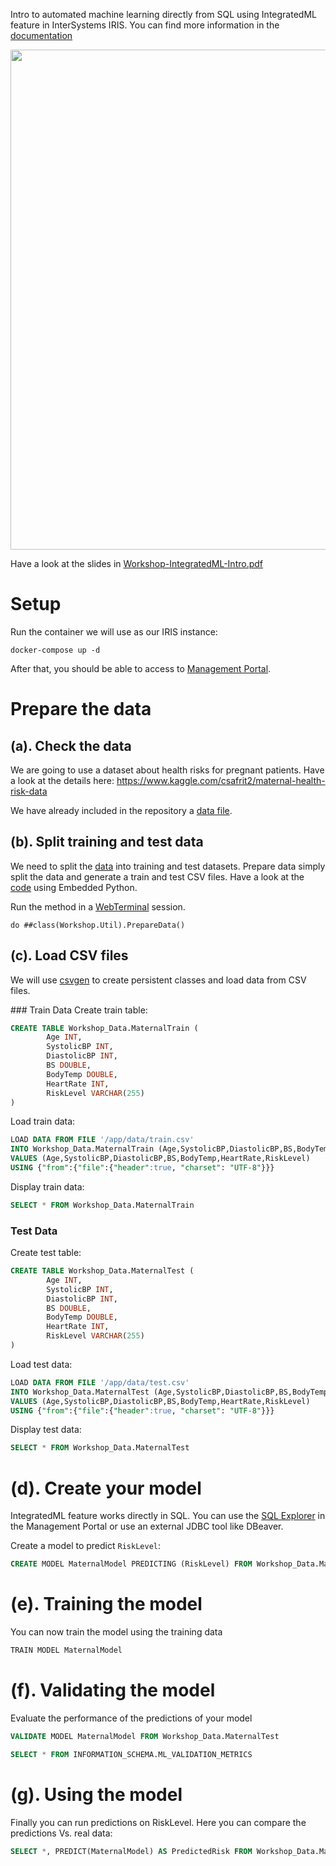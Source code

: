 Intro to automated machine learning directly from SQL using IntegratedML feature in InterSystems IRIS. You can find more information in the [documentation](https://docs.intersystems.com/irisforhealthlatest/csp/docbook/DocBook.UI.Page.cls?KEY=GIML_Intro)

<img src="img/demo-integratedml.gif" width="800px"/>

Have a look at the slides in [Workshop-IntegratedML-Intro.pdf](Workshop-IntegratedML-Intro.pdf)

# Setup
Run the container we will use as our IRIS instance:
```
docker-compose up -d
```

After that, you should be able to access to [Management Portal](http://localhost:52773/csp/sys/UtilHome.csp).

# Prepare the data

## (a). Check the data
We are going to use a dataset about health risks for pregnant patients. Have a look at the details here:
https://www.kaggle.com/csafrit2/maternal-health-risk-data

We have already included in the repository a [data file](data/maternal_health_risk.csv).


## (b). Split training and test data
We need to split the [data](data/maternal_health_risk.csv) into training and test datasets. Prepare data simply split the data and generate a train and test CSV files. Have a look at the [code](src/Workshop/Util.cls) using Embedded Python.

Run the method in a [WebTerminal](http://localhost:52773/terminal/) session.

```objectscript
do ##class(Workshop.Util).PrepareData()
```

## (c). Load CSV files
We will use [csvgen](https://openexchange.intersystems.com/package/csvgen) to create persistent classes and load data from CSV files. 

### Train Data
Create train table:
```sql
CREATE TABLE Workshop_Data.MaternalTrain (
        Age INT,
        SystolicBP INT,
        DiastolicBP INT,
        BS DOUBLE,
        BodyTemp DOUBLE,
        HeartRate INT,
        RiskLevel VARCHAR(255)
)
```

Load train data:
```sql
LOAD DATA FROM FILE '/app/data/train.csv'
INTO Workshop_Data.MaternalTrain (Age,SystolicBP,DiastolicBP,BS,BodyTemp,HeartRate,RiskLevel)
VALUES (Age,SystolicBP,DiastolicBP,BS,BodyTemp,HeartRate,RiskLevel)
USING {"from":{"file":{"header":true, "charset": "UTF-8"}}}
```

Display train data:
```sql
SELECT * FROM Workshop_Data.MaternalTrain
```

### Test Data
Create test table:
```sql
CREATE TABLE Workshop_Data.MaternalTest (
        Age INT,
        SystolicBP INT,
        DiastolicBP INT,
        BS DOUBLE,
        BodyTemp DOUBLE,
        HeartRate INT,
        RiskLevel VARCHAR(255)
)
```

Load test data:
```sql
LOAD DATA FROM FILE '/app/data/test.csv'
INTO Workshop_Data.MaternalTest (Age,SystolicBP,DiastolicBP,BS,BodyTemp,HeartRate,RiskLevel)
VALUES (Age,SystolicBP,DiastolicBP,BS,BodyTemp,HeartRate,RiskLevel)
USING {"from":{"file":{"header":true, "charset": "UTF-8"}}}
```

Display test data:
```sql
SELECT * FROM Workshop_Data.MaternalTest
```

# (d). Create your model
IntegratedML feature works directly in SQL. You can use the [SQL Explorer](http://localhost:52773/csp/sys/exp/%25CSP.UI.Portal.SQL.Home.zen?$NAMESPACE=USER) in the Management Portal or use an external JDBC tool like DBeaver.

Create a model to predict `RiskLevel`:

```sql
CREATE MODEL MaternalModel PREDICTING (RiskLevel) FROM Workshop_Data.MaternalTrain
```

# (e). Training the model
You can now train the model using the training data

```sql
TRAIN MODEL MaternalModel
```

# (f). Validating the model
Evaluate the performance of the predictions of your model

```sql
VALIDATE MODEL MaternalModel FROM Workshop_Data.MaternalTest
```

```sql
SELECT * FROM INFORMATION_SCHEMA.ML_VALIDATION_METRICS
```

# (g). Using the model
Finally you can run predictions on RiskLevel. Here you can compare the predictions Vs. real data:

```sql
SELECT *, PREDICT(MaternalModel) AS PredictedRisk FROM Workshop_Data.MaternalTest
```
